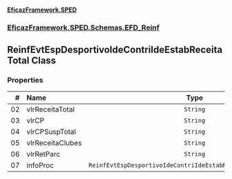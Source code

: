 #### [EficazFramework.SPED](EficazFrameworkSPED.md 'EficazFramework SPED')
### [EficazFramework.SPED.Schemas.EFD_Reinf](EficazFramework.SPED.Schemas.EFD_Reinf.md 'EficazFramework.SPED.Schemas.EFD_Reinf')

## ReinfEvtEspDesportivoIdeContriIdeEstabReceitaTotal Class
### Properties

| # | Name | Type | |
| ---: | :--- | :---: | :--- |
| 02 | vlrReceitaTotal | `String` |  |
| 03 | vlrCP | `String` |  |
| 04 | vlrCPSuspTotal | `String` |  |
| 05 | vlrReceitaClubes | `String` |  |
| 06 | vlrRetParc | `String` |  |
| 07 | infoProc | `ReinfEvtEspDesportivoIdeContriIdeEstabReceitaTotalInfoProc[]` |  |
